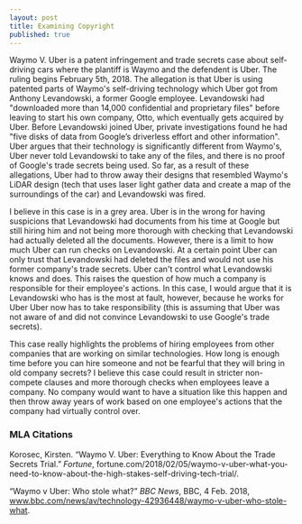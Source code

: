 ```yaml
---
layout: post
title: Examining Copyright
published: true
---
```


Waymo V. Uber is a patent infringement and trade secrets case about self-driving cars where the plantiff is Waymo and the defendent is Uber. The ruling begins February 5th, 2018. The allegation is that Uber is using patented parts of Waymo's self-driving technology which Uber got from Anthony Levandowski, a former Google employee. Levandowski had "downloaded more than 14,000 confidential and proprietary files" before leaving to start his own company, Otto, which eventually gets acquired by Uber. Before Levandowski joined Uber, private investigations found he had "five disks of data from Google’s driverless effort and other information". Uber argues that their technology is significantly different from Waymo's, Uber never told Levandowski to take any of the files, and there is no proof of Google's trade secrets being used. So far, as a result of these allegations, Uber had to throw away their designs that resembled Waymo's LiDAR design (tech that uses laser light gather data and create a map of the surroundings of the car) and Levandowski was fired.

I believe in this case is in a grey area. Uber is in the wrong for having suspicions that Levandowski had documents from his time at Google but still hiring him and not being more thorough with checking that Levandowski had actually deleted all the documents. However, there is a limit to how much Uber can run checks on Levandowski. At a certain point Uber can only trust that Levandowski had deleted the files and would not use his former company's trade secrets. Uber can't control what Levandowski knows and does. This raises the question of how much a company is responsible for their employee's actions. In this case, I would argue that it is Levandowski who has is the most at fault, however, because he works for Uber Uber now has to take responsibility (this is assuming that Uber was not aware of and did not convince Levandowski to use Google's trade secrets).

This case really highlights the problems of hiring employees from other companies that are working on similar technologies. How long is enough time before you can hire someone and not be fearful that they will bring in old company secrets? I believe this case could result in stricter non-compete clauses and more thorough checks when employees leave a company. No company would want to have a situation like this happen and then throw away years of work based on one employee's actions that the company had virtually control over.


### MLA Citations
Korosec, Kirsten. “Waymo V. Uber: Everything to Know About the Trade Secrets Trial.” *Fortune*, fortune.com/2018/02/05/waymo-v-uber-what-you-need-to-know-about-the-high-stakes-self-driving-tech-trial/.

“Waymo v Uber: Who stole what?” *BBC News*, BBC, 4 Feb. 2018, www.bbc.com/news/av/technology-42936448/waymo-v-uber-who-stole-what.
